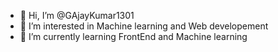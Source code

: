 - 👋 Hi, I’m @GAjayKumar1301
- 👀 I’m interested in Machine learning and Web developement
- 🌱 I’m currently learning FrontEnd and Machine learning

<!---
GAjayKumar1301/GAjayKumar1301 is a ✨ special ✨ repository because its `README.md` (this file) appears on your GitHub profile.
You can click the Preview link to take a look at your changes.
--->
